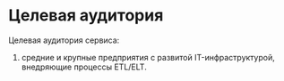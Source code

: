 # Целевая аудитория

Целевая аудитория сервиса:

1. средние и крупные предприятия с развитой IT-инфраструктурой, внедряющие процессы ETL/ELT.

